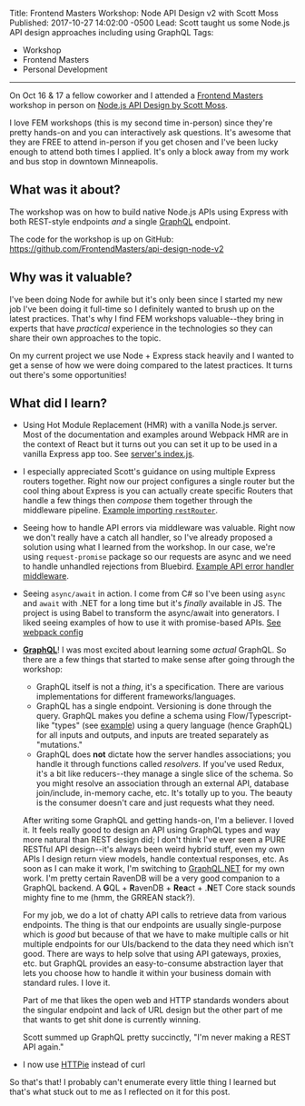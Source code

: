 Title: Frontend Masters Workshop: Node API Design v2 with Scott Moss
Published: 2017-10-27 14:02:00 -0500
Lead: Scott taught us some Node.js API design approaches including using GraphQL
Tags:
- Workshop
- Frontend Masters
- Personal Development
---

On Oct 16 & 17 a fellow coworker and I attended a [Frontend Masters](https://frontendmasters.com) workshop in person on [Node.js API Design by Scott Moss](https://frontendmasters.com/workshops/api-design-in-node-v2/).

I love FEM workshops (this is my second time in-person) since they're pretty hands-on and you can interactively ask questions. It's awesome that they are FREE to attend in-person if you get chosen and I've been lucky enough to attend both times I applied. It's only a block away from my work and bus stop in downtown Minneapolis.

## What was it about?

The workshop was on how to build native Node.js APIs using Express with both REST-style endpoints *and* a single [GraphQL](https://graphql.org) endpoint.

The code for the workshop is up on GitHub: https://github.com/FrontendMasters/api-design-node-v2

## Why was it valuable?

I've been doing Node for awhile but it's only been since I started my new job I've been doing it full-time so I definitely wanted to brush up on the latest practices. That's why I find FEM workshops valuable--they bring in experts that have *practical* experience in the technologies so they can share their own approaches to the topic.

On my current project we use Node + Express stack heavily and I wanted to get a sense of how we were doing compared to the latest practices. It turns out there's some opportunities!

## What did I learn?

- Using Hot Module Replacement (HMR) with a vanilla Node.js server. Most of the documentation and examples around Webpack HMR are in the context of React but it turns out you can set it up to be used in a vanilla Express app too. See [server's index.js](https://github.com/FrontendMasters/api-design-node-v2/blob/master/src/index.js).

- I especially appreciated Scott's guidance on using multiple Express routers together. Right now our project configures a single router but the cool thing about Express is you can actually create specific Routers that handle a few things then *compose* them together through the middleware pipeline. [Example importing `restRouter`](https://github.com/FrontendMasters/api-design-node-v2/blob/lesson-5-solution/src/server.js).

- Seeing how to handle API errors via middleware was valuable. Right now we don't really have a catch all handler, so I've already proposed a solution using what I learned from the workshop. In our case, we're using `request-promise` package so our requests are async and we need to handle unhandled rejections from Bluebird. [Example API error handler middleware](https://github.com/FrontendMasters/api-design-node-v2/blob/lesson-5-solution/src/api/modules/errorHandler.js).

- Seeing `async/await` in action. I come from C# so I've been using `async` and `await` with .NET for a long time but it's *finally* available in JS. The project is using Babel to transform the async/await into generators. I liked seeing examples of how to use it with promise-based APIs. [See webpack config](https://github.com/FrontendMasters/api-design-node-v2/blob/master/webpack.config.js)

- **[GraphQL](https://graphql.org)**! I was most excited about learning some *actual* GraphQL. So there are a few things that started to make sense after going through the workshop:
    - GraphQL itself is not a *thing*, it's a specification. There are various implementations for different frameworks/languages.
    - GraphQL has a single endpoint. Versioning is done through the query. GraphQL makes you define a schema using Flow/Typescript-like "types" (see [example](https://github.com/FrontendMasters/api-design-node-v2/blob/master/src/api/resources/playlist/playlist.graphql)) using a query language (hence GraphQL) for all inputs and outputs, and inputs are treated separately as "mutations."
    - GraphQL does **not** dictate how the server handles associations; you handle it through functions called *resolvers.* If you've used Redux, it's a bit like reducers--they manage a single slice of the schema. So you might resolve an association through an external API, database join/include, in-memory cache, etc. It's totally up to you. The beauty is the consumer doesn't care and just requests what they need.

    After writing some GraphQL and getting hands-on, I'm a believer. I loved it. It feels really good to design an API using GraphQL types and way more natural than REST design did; I don't think I've ever seen a PURE RESTful API design--it's always been weird hybrid stuff, even my own APIs I design return view models, handle contextual responses, etc. As soon as I can make it work, I'm switching to [GraphQL.NET](https://github.com/graphql-dotnet/graphql-dotnet) for my own work. I'm pretty certain RavenDB will be a very good companion to a GraphQL backend. A **G**QL + **R**avenDB + **Rea**ct + .**N**ET Core stack sounds mighty fine to me (hmm, the GRREAN stack?).

    For my job, we do a lot of chatty API calls to retrieve data from various endpoints. The thing is that our endpoints are usually single-purpose which is *good* but because of that we have to make multiple calls or hit multiple endpoints for our UIs/backend to the data they need which isn't good. There are ways to help solve that using API gateways, proxies, etc. but GraphQL provides an easy-to-consume abstraction layer that lets you choose how to handle it within your business domain with standard rules. I love it.

    Part of me that likes the open web and HTTP standards wonders about the singular endpoint and lack of URL design but the other part of me that wants to get shit done is currently winning.
    
    Scott summed up GraphQL pretty succinctly, "I'm never making a REST API again."

- I now use [HTTPie](https://github.com/jakubroztocil/httpie) instead of curl

So that's that! I probably can't enumerate every little thing I learned but that's what stuck out to me as I reflected on it for this post.
